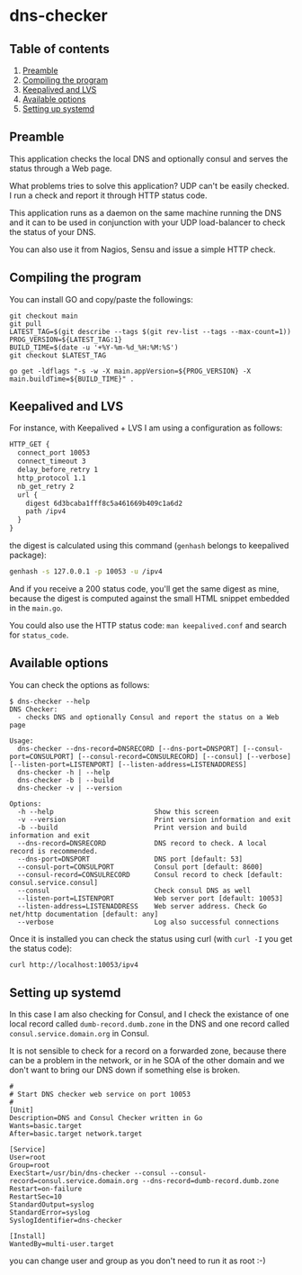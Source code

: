 # dns-checker

## Table of contents

1. [Preamble](#preamble)
2. [Compiling the program](#compiling-the-program)
3. [Keepalived and LVS](#keepalived-and-LVS)
4. [Available options](#available-options)
5. [Setting up systemd](#setting-up-systemd)

## Preamble

This application checks the local DNS and optionally consul and serves the status through a Web page.

What problems tries to solve this application? UDP can't be easily checked. I run a check and report it through HTTP status code.

This application runs as a daemon on the same machine running the DNS and it can to be used in conjunction with your UDP load-balancer to check the status of your DNS.

You can also use it from Nagios, Sensu and issue a simple HTTP check.

## Compiling the program

You can install GO and copy/paste the followings:

```shell
git checkout main
git pull
LATEST_TAG=$(git describe --tags $(git rev-list --tags --max-count=1))
PROG_VERSION=${LATEST_TAG:1}
BUILD_TIME=$(date -u '+%Y-%m-%d_%H:%M:%S')
git checkout $LATEST_TAG

go get -ldflags "-s -w -X main.appVersion=${PROG_VERSION} -X main.buildTime=${BUILD_TIME}" .
```

## Keepalived and LVS

For instance, with Keepalived + LVS I am using a configuration as follows:

```txt
HTTP_GET {
  connect_port 10053
  connect_timeout 3
  delay_before_retry 1
  http_protocol 1.1
  nb_get_retry 2
  url {
    digest 6d3bcaba1fff8c5a461669b409c1a6d2
    path /ipv4
  }
}
```

the digest is calculated using this command (`genhash` belongs to keepalived package):

```bash
genhash -s 127.0.0.1 -p 10053 -u /ipv4
```

And if you receive a 200 status code, you'll get the same digest as mine, because the digest is computed against the small HTML snippet embedded in the `main.go`.

You could also use the HTTP status code: `man keepalived.conf` and search for `status_code`.

## Available options

You can check the options as follows:

```shell
$ dns-checker --help
DNS Checker:
  - checks DNS and optionally Consul and report the status on a Web page
  
Usage:
  dns-checker --dns-record=DNSRECORD [--dns-port=DNSPORT] [--consul-port=CONSULPORT] [--consul-record=CONSULRECORD] [--consul] [--verbose] [--listen-port=LISTENPORT] [--listen-address=LISTENADDRESS]
  dns-checker -h | --help
  dns-checker -b | --build
  dns-checker -v | --version
  
Options:
  -h --help                         Show this screen
  -v --version                      Print version information and exit
  -b --build                        Print version and build information and exit
  --dns-record=DNSRECORD            DNS record to check. A local record is recommended.
  --dns-port=DNSPORT                DNS port [default: 53]
  --consul-port=CONSULPORT          Consul port [default: 8600]
  --consul-record=CONSULRECORD      Consul record to check [default: consul.service.consul]
  --consul                          Check consul DNS as well
  --listen-port=LISTENPORT          Web server port [default: 10053]
  --listen-address=LISTENADDRESS    Web server address. Check Go net/http documentation [default: any]
  --verbose                         Log also successful connections
```

Once it is installed you can check the status using curl (with `curl -I` you get the status code):

```bash
curl http://localhost:10053/ipv4
```

## Setting up systemd

In this case I am also checking for Consul, and I check the existance of one local record called `dumb-record.dumb.zone` in the DNS and one record called `consul.service.domain.org` in Consul.

It is not sensible to check for a record on a forwarded zone, because there can be a problem in the network, or in he SOA of the other domain and we don't want to bring our DNS down if something else is broken.

```systemd
#
# Start DNS checker web service on port 10053
#
[Unit]
Description=DNS and Consul Checker written in Go
Wants=basic.target
After=basic.target network.target

[Service]
User=root
Group=root
ExecStart=/usr/bin/dns-checker --consul --consul-record=consul.service.domain.org --dns-record=dumb-record.dumb.zone
Restart=on-failure
RestartSec=10
StandardOutput=syslog
StandardError=syslog
SyslogIdentifier=dns-checker

[Install]
WantedBy=multi-user.target
```

you can change user and group as you don't need to run it as root :-)
